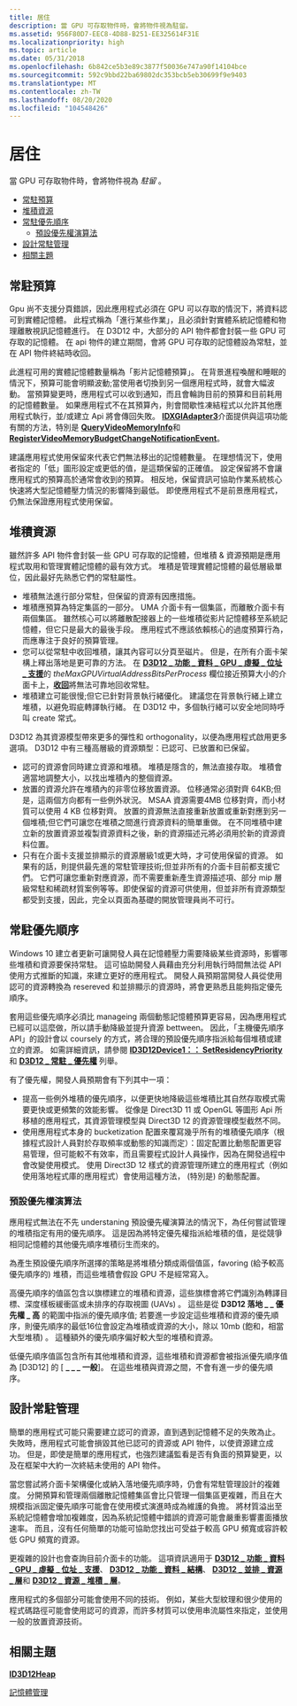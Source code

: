 ```yaml
---
title: 居住
description: 當 GPU 可存取物件時，會將物件視為駐留。
ms.assetid: 956F80D7-EEC8-4D88-B251-EE325614F31E
ms.localizationpriority: high
ms.topic: article
ms.date: 05/31/2018
ms.openlocfilehash: 6b842ce5b3e89c3877f50036e747a90f14104bce
ms.sourcegitcommit: 592c9bbd22ba69802dc353bcb5eb30699f9e9403
ms.translationtype: MT
ms.contentlocale: zh-TW
ms.lasthandoff: 08/20/2020
ms.locfileid: "104548426"
---
```

# <a name="residency"></a>居住

當 GPU 可存取物件時，會將物件視為 *駐留* 。

-   [常駐預算](#residency-budget)
-   [堆積資源](#heap-resources)
-   [常駐優先順序](#residency-priorities)
    -   [預設優先權演算法](#default-priority-algorithm)
-   [設計常駐管理](#programming-residency-management)
-   [相關主題](#related-topics)

## <a name="residency-budget"></a>常駐預算

Gpu 尚不支援分頁錯誤，因此應用程式必須在 GPU 可以存取的情況下，將資料認可到實體記憶體。 此程式稱為「進行某些作業」，且必須針對實體系統記憶體和物理離散視訊記憶體進行。 在 D3D12 中，大部分的 API 物件都會封裝一些 GPU 可存取的記憶體。 在 api 物件的建立期間，會將 GPU 可存取的記憶體設為常駐，並在 API 物件終結時收回。

此進程可用的實體記憶體數量稱為「影片記憶體預算」。 在背景進程喚醒和睡眠的情況下，預算可能會明顯波動;當使用者切換到另一個應用程式時，就會大幅波動。 當預算變更時，應用程式可以收到通知，而且會輪詢目前的預算和目前耗用的記憶體數量。 如果應用程式不在其預算內，則會間歇性凍結程式以允許其他應用程式執行，並/或建立 Api 將會傳回失敗。 [**IDXGIAdapter3**](/windows/desktop/api/dxgi1_4/nn-dxgi1_4-idxgiadapter3)介面提供與這項功能有關的方法，特別是 [**QueryVideoMemoryInfo**](/windows/desktop/api/dxgi1_4/nf-dxgi1_4-idxgiadapter3-queryvideomemoryinfo)和 [**RegisterVideoMemoryBudgetChangeNotificationEvent**](/windows/desktop/api/dxgi1_4/nf-dxgi1_4-idxgiadapter3-registervideomemorybudgetchangenotificationevent)。

建議應用程式使用保留來代表它們無法移出的記憶體數量。 在理想情況下，使用者指定的「低」圖形設定或更低的值，是這類保留的正確值。 設定保留將不會讓應用程式的預算高於通常會收到的預算。 相反地，保留資訊可協助作業系統核心快速將大型記憶體壓力情況的影響降到最低。 即使應用程式不是前景應用程式，仍無法保證應用程式使用保留。

## <a name="heap-resources"></a>堆積資源

雖然許多 API 物件會封裝一些 GPU 可存取的記憶體，但堆積 & 資源預期是應用程式取用和管理實體記憶體的最有效方式。 堆積是管理實體記憶體的最低層級單位，因此最好先熟悉它們的常駐屬性。

-   堆積無法進行部分常駐，但保留的資源有因應措施。
-   堆積應預算為特定集區的一部分。 UMA 介面卡有一個集區，而離散介面卡有兩個集區。 雖然核心可以將離散配接器上的一些堆積從影片記憶體移至系統記憶體，但它只是最大的最後手段。 應用程式不應該依賴核心的過度預算行為，而應專注于良好的預算管理。
-   您可以從常駐中收回堆積，讓其內容可以分頁至磁片。 但是，在所有介面卡架構上釋出落地是更可靠的方法。 在 [**D3D12 \_ 功能 \_ 資料 \_ GPU \_ 虛擬 \_ 位址 \_ 支援**](/windows/desktop/api/d3d12/ns-d3d12-d3d12_feature_data_gpu_virtual_address_support)的 *theMaxGPUVirtualAddressBitsPerProcess* 欄位接近預算大小的介面卡上，[**收回**](/windows/desktop/api/d3d12/nf-d3d12-id3d12device-evict)將無法可靠地回收常駐。
-   堆積建立可能很慢;但它已針對背景執行緒優化。 建議您在背景執行緒上建立堆積，以避免瑕疵轉譯執行緒。 在 D3D12 中，多個執行緒可以安全地同時呼叫 create 常式。

D3D12 為其資源模型帶來更多的彈性和 orthogonality，以便為應用程式啟用更多選項。 D3D12 中有三種高層級的資源類型：已認可、已放置和已保留。

-   認可的資源會同時建立資源和堆積。 堆積是隱含的，無法直接存取。 堆積會適當地調整大小，以找出堆積內的整個資源。
-   放置的資源允許在堆積內的非零位移放置資源。 位移通常必須對齊 64KB;但是，這兩個方向都有一些例外狀況。 MSAA 資源需要4MB 位移對齊，而小材質可以使用 4 KB 位移對齊。 放置的資源無法直接重新放置或重新對應到另一個堆積;但它們可讓您在堆積之間進行資源資料的簡單重做。 在不同堆積中建立新的放置資源並複製資源資料之後，新的資源描述元將必須用於新的資源資料位置。
-   只有在介面卡支援並排顯示的資源層級1或更大時，才可使用保留的資源。 如果有的話，則提供最先進的常駐管理技術;但並非所有的介面卡目前都支援它們。 它們可讓您重新對應資源，而不需要重新產生資源描述項、部分 mip 層級常駐和稀疏材質案例等等。即使保留的資源可供使用，但並非所有資源類型都受到支援，因此，完全以頁面為基礎的開放管理員尚不可行。

## <a name="residency-priorities"></a>常駐優先順序

Windows 10 建立者更新可讓開發人員在記憶體壓力需要降級某些資源時，影響哪些堆積和資源要保持常駐。 這可協助開發人員藉由充分利用執行時間無法從 API 使用方式推斷的知識，來建立更好的應用程式。 開發人員預期當開發人員從使用認可的資源轉換為 resereved 和並排顯示的資源時，將會更熟悉且能夠指定優先順序。

套用這些優先順序必須比 manageing 兩個動態記憶體預算更容易，因為應用程式已經可以這麼做，所以請手動降級並提升資源 bettween。 因此，「主機優先順序 API」的設計會以 coursely 的方式，將合理的預設優先順序指派給每個堆積或建立的資源。 如需詳細資訊，請參閱 [**ID3D12Device1：： SetResidencyPriority**](/windows/desktop/api/d3d12/nf-d3d12-id3d12device1-setresidencypriority) 和 [**D3D12 \_ 常駐 \_ 優先權**](/windows/desktop/api/d3d12/ne-d3d12-d3d12_residency_priority) 列舉。

有了優先權，開發人員預期會有下列其中一項：

-   提高一些例外堆積的優先順序，以便更快地降級這些堆積比其自然存取模式需要更快或更頻繁的效能影響。 從像是 Direct3D 11 或 OpenGL 等圖形 Api 所移植的應用程式，其資源管理模型與 Direct3D 12 的資源管理模型截然不同。
-   使用應用程式本身的 bucketization 配置來覆寫幾乎所有的堆積優先順序（根據程式設計人員對於存取頻率或動態的知識而定）：固定配置比動態配置更容易管理，但可能較不有效率，而且需要程式設計人員操作，因為在開發過程中會改變使用模式。 使用 Direct3D 12 樣式的資源管理所建立的應用程式（例如使用落地程式庫的應用程式）會使用這種方法， (特別是) 的動態配置。

### <a name="default-priority-algorithm"></a>預設優先權演算法

應用程式無法在不先 understaning 預設優先權演算法的情況下，為任何嘗試管理的堆積指定有用的優先順序。 這是因為將特定優先權指派給堆積的值，是從競爭相同記憶體的其他優先順序堆積衍生而來的。

為產生預設優先順序所選擇的策略是將堆積分類成兩個值區，favoring (給予較高優先順序的) 堆積，而這些堆積會假設 GPU 不是經常寫入。

高優先順序的值區包含以旗標建立的堆積和資源，這些旗標會將它們識別為轉譯目標、深度樣板緩衝區或未排序的存取視圖 (UAVs) 。 這些是從 **D3D12 落地 \_ \_ 優先權 \_ 高** 的範圍中指派的優先順序值; 若要進一步設定這些堆積和資源的優先順序，則優先順序的最低16位會設定為堆積或資源的大小，除以 10mb (飽和，相當大型堆積) 。 這種額外的優先順序偏好較大型的堆積和資源。

低優先順序值區包含所有其他堆積和資源，這些堆積和資源都會被指派優先順序值為 [D3D12] 的 [ **\_ \_ \_ 一般**]。 在這些堆積與資源之間，不會有進一步的優先順序。

## <a name="programming-residency-management"></a>設計常駐管理

簡單的應用程式可能只需要建立認可的資源，直到遇到記憶體不足的失敗為止。 失敗時，應用程式可能會損毀其他已認可的資源或 API 物件，以使資源建立成功。 但是，即使是簡單的應用程式，也強烈建議監看是否有負面的預算變更，以及在框架中大約一次終結未使用的 API 物件。

當您嘗試將介面卡架構優化或納入落地優先順序時，仍會有常駐管理設計的複雜度。 分開預算和管理兩個離散記憶體集區會比只管理一個集區更複雜，而且在大規模指派固定優先順序可能會在使用模式演進時成為維護的負擔。 將材質溢出至系統記憶體會增加複雜度，因為系統記憶體中錯誤的資源可能會嚴重影響畫面播放速率。 而且，沒有任何簡單的功能可協助您找出可受益于較高 GPU 頻寬或容許較低 GPU 頻寬的資源。

更複雜的設計也會查詢目前介面卡的功能。 這項資訊適用于 [**D3D12 \_ 功能 \_ 資料 \_ GPU \_ 虛擬 \_ 位址 \_ 支援**](/windows/desktop/api/d3d12/ns-d3d12-d3d12_feature_data_gpu_virtual_address_support)、 [**D3D12 \_ 功能 \_ 資料 \_ 結構**](/windows/desktop/api/d3d12/ns-d3d12-d3d12_feature_data_architecture)、 [**D3D12 \_ 並排 \_ 資源 \_ 層**](/windows/desktop/api/d3d12/ne-d3d12-d3d12_tiled_resources_tier)和 [**D3D12 \_ 資源 \_ 堆積 \_ 層**](/windows/desktop/api/d3d12/ne-d3d12-d3d12_resource_heap_tier)。

應用程式的多個部分可能會使用不同的技術。 例如，某些大型紋理和很少使用的程式碼路徑可能會使用認可的資源，而許多材質可以使用串流屬性來指定，並使用一般的放置資源技術。

## <a name="related-topics"></a>相關主題

<dl> <dt>

[**ID3D12Heap**](/windows/desktop/api/d3d12/nn-d3d12-id3d12heap)
</dt> <dt>

[記憶體管理](memory-management.md)
</dt> </dl>

 

 